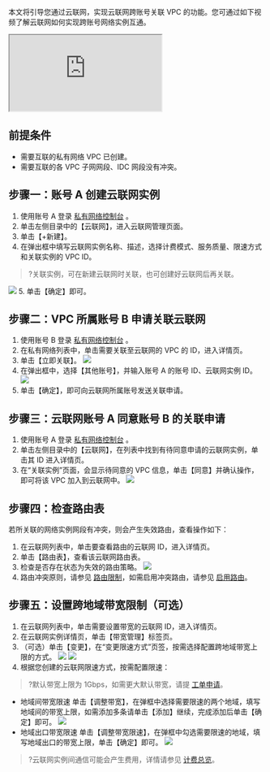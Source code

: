 本文将引导您通过云联网，实现云联网跨账号关联 VPC 的功能。您可通过如下视频了解云联网如何实现跨账号网络实例互通。
<div class="doc-video-mod"><iframe src="https://cloud.tencent.com/edu/learning/quick-play/2685-52048?source=gw.doc.media&withPoster=1&notip=1"></iframe></div>

## 前提条件
- 需要互联的私有网络 VPC 已创建。
- 需要互联的各 VPC 子网网段、IDC 网段没有冲突。

## 步骤一：账号 A 创建云联网实例
1. 使用账号 A  登录 [私有网络控制台](https://console.cloud.tencent.com/vpc/vpc?rid=1) 。
2. 单击左侧目录中的【云联网】，进入云联网管理页面。
3. 单击【+新建】。 
4. 在弹出框中填写云联网实例名称、描述，选择计费模式、服务质量、限速方式和关联实例的 VPC ID。
>?关联实例，可在新建云联网时关联，也可创建好云联网后再关联。
>
![](https://main.qcloudimg.com/raw/1378621a8a7a8a3028b195e450ad8550.png)
5. 单击【确定】即可。

## 步骤二：VPC 所属账号 B 申请关联云联网
1. 使用账号 B 登录 [私有网络控制台](https://console.cloud.tencent.com/vpc/vpc?rid=1) 。
2. 在私有网络列表中，单击需要关联至云联网的 VPC 的 ID，进入详情页。
3. 单击【立即关联】。
![](https://main.qcloudimg.com/raw/a316cdd6c8d32b654037894099a7e75d.png)
4. 在弹出框中，选择【其他账号】，并输入账号 A 的账号 ID、云联网实例 ID。
![](https://main.qcloudimg.com/raw/29bbc4c616fd2b6c64b463a6c9a8ec8d.png)
5. 单击【确定】，即可向云联网所属账号发送关联申请。

## 步骤三：云联网账号 A 同意账号 B 的关联申请
1. 使用账号 A 登录 [私有网络控制台](https://console.cloud.tencent.com/vpc/vpc?rid=1) 。
2. 单击左侧目录中的【云联网】，在列表中找到有待同意申请的云联网实例，单击其 ID 进入详情页。 
3. 在“关联实例”页面，会显示待同意的 VPC 信息，单击【同意】并确认操作，即可将该 VPC 加入到云联网中。 
![](https://main.qcloudimg.com/raw/f57c15e2e1ca2e3220f1839ce5e024b2.png)

## 步骤四：检查路由表
若所关联的网络实例网段有冲突，则会产生失效路由，查看操作如下：
1. 在云联网列表中，单击要查看路由的云联网 ID，进入详情页。
2. 单击【路由表】，查看该云联网路由表。
3. 检查是否存在状态为失效的路由策略。
![](https://main.qcloudimg.com/raw/3d9c915eb46b2bed59947105e611661c.png)
4. 路由冲突原则，请参见 [路由限制](https://cloud.tencent.com/document/product/877/18679#.E8.B7.AF.E7.94.B1.E9.99.90.E5.88.B6)，如需启用冲突路由，请参见 [启用路由](https://cloud.tencent.com/document/product/877/18750)。

## 步骤五：设置跨地域带宽限制（可选）
1. 在云联网列表中，单击需要设置带宽的云联网 ID，进入详情页。
2. 在云联网实例详情页，单击【带宽管理】标签页。
3. （可选）单击【变更】，在“变更限速方式”页签，按需选择配置跨地域带宽上限的方式。
![](https://main.qcloudimg.com/raw/9a59e3cfc7bcf92ae6df7b507e8a45d5.png)
![](https://main.qcloudimg.com/raw/a7c3ba4bb40af1164df589095731f1a7.png)
4. 根据您创建的云联网限速方式，按需配置限速：
>?默认带宽上限为 1Gbps，如需更大默认带宽，请提 [工单申请](https://console.cloud.tencent.com/workorder/category)。
>
 - 地域间带宽限速
单击【调整带宽】，在弹框中选择需要限速的两个地域，填写地域间的带宽上限，如需添加多条请单击【添加】继续，完成添加后单击【确定】即可。
![](https://main.qcloudimg.com/raw/952c27b2590d37f6f14785b12a5d4c2b.png)
 - 地域出口带宽限速
单击【调整带宽限速】，在弹框中勾选需要限速的地域，填写地域出口的带宽上限，单击【确定】即可。
![](https://main.qcloudimg.com/raw/a961f2724eda0a156304dea7169ae319.png)
>?云联网实例间通信可能会产生费用，详情请参见 [计费总览](https://cloud.tencent.com/document/product/877/18676)。



